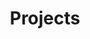 ---
title: "Projects"
description: "Various knotting and woodworking projects I have managed to complete."
aliases: [/projects/]
---